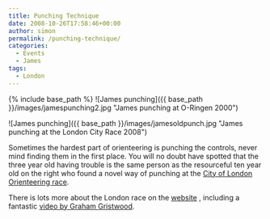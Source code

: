 ```yaml
---
title: Punching Technique
date: 2008-10-26T17:58:46+00:00
author: simon
permalink: /punching-technique/
categories:
  - Events
  - James
tags:
  - London
---
```

{% include base_path %}
![James punching]({{ base_path }}/images/jamespunching2.jpg "James punching at O-Ringen 2000")


![James punching]({{ base_path }}/images/jamesoldpunch.jpg "James punching at the London City Race 2008")

Sometimes the hardest part of orienteering is punching the controls, never mind finding them in the first place. You will no doubt have spotted that the three year old having trouble is the same person as the resourceful ten year old on the right who found a novel way of punching at the <a href="http://www.cityrace.org/" >City of London Orienteering race</a>.

There is lots more about the London race on the <a href="http://www.cityrace.org/">website</a> , including a fantastic <a href="http://grahamgristwood.blogspot.com/2008/10/london-city-race.html">video by Graham Gristwood</a>.